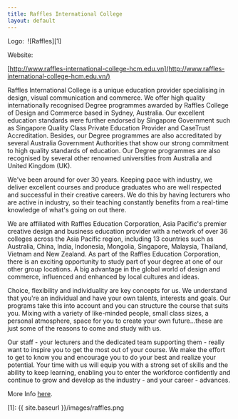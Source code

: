 ```yaml
---
title: Raffles International College
layout: default
---
```

Logo: 
![Raffles][1]

Website: 

[http://www.raffles-international-college-hcm.edu.vn](http://www.raffles-international-college-hcm.edu.vn/)

Raffles International College is a unique education provider specialising in design, visual communication and commerce. We offer high quality internationally recognised Degree programmes awarded by Raffles College of Design and Commerce based in Sydney, Australia. Our excellent education standards were further endorsed by Singapore Government such as Singapore Quality Class Private Education Provider and CaseTrust Accreditation. Besides, our Degree programmes are also accreditated by several Australia Government Authorities that show our strong commitment to high quality standards of education. Our Degree programmes are also recognised by several other renowned universities from Australia and United Kingdom (UK).  
  
We've been around for over 30 years. Keeping pace with industry, we deliver excellent courses and produce graduates who are well respected and successful in their creative careers. We do this by having lecturers who are active in industry, so their teaching constantly benefits from a real-time knowledge of what's going on out there.   
  
We are affiliated with Raffles Education Corporation, Asia Pacific's premier creative design and business education provider with a network of over 36 colleges across the Asia Pacific region, including 13 countries such as Australia, China, India, Indonesia, Mongolia, Singapore, Malaysia, Thailand, Vietnam and New Zealand. As part of the Raffles Education Corporation, there is an exciting opportunity to study part of your degree at one of our other group locations. A big advantage in the global world of design and commerce, influenced and enhanced by local cultures and ideas.  
  
Choice, flexibility and individuality are key concepts for us. We understand that you're an individual and have your own talents, interests and goals. Our programs take this into account and you can structure the course that suits you. Mixing with a variety of like-minded people, small class sizes, a personal atmosphere, space for you to create your own future...these are just some of the reasons to come and study with us.  
  
Our staff - your lecturers and the dedicated team supporting them - really want to inspire you to get the most out of your course. We make the effort to get to know you and encourage you to do your best and realize your potential. Your time with us will equip you with a strong set of skills and the ability to keep learning, enabling you to enter the workforce confidently and continue to grow and develop as the industry - and your career - advances.

More Info [here](http://www.raffles-international-college-hcm.edu.vn/cms/index.php?%20option=com_content&view=article&id=51&Itemid=27&lang=en).

[1]: {{ site.baseurl }}/images/raffles.png